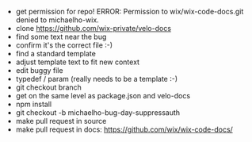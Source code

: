  - get permission for repo! ERROR: Permission to wix/wix-code-docs.git denied to michaelho-wix.
 - clone https://github.com/wix-private/velo-docs
 - find some text near the bug
 - confirm it's the correct file :-)
 - find a standard template
 - adjust template text to fit new context
 - edit buggy file
 - typedef / param (really needs to be a template :-)
 - git checkout branch
 - get on the same level as package.json and velo-docs
 - npm install
 - git checkout -b michaelho-bug-day-suppressauth
 - make pull request in source
 - make pull request in docs: https://github.com/wix/wix-code-docs/
